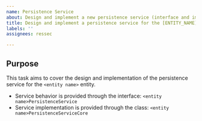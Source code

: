 ```yaml
---
name: Persistence Service
about: Design and implement a new persistence service (interface and implementation).
title: Design and implement a persistence service for the [ENTITY_NAME] entity
labels: ''
assignees: ressec

---
```


## Purpose

This task aims to cover the design and implementation of the persistence service for the `<entity name>` entity.

- Service behavior is provided through the interface:  `<entity name>PersistenceService` 
- Service implementation is provided through the class: `<entity name>PersistenceServiceCore`
